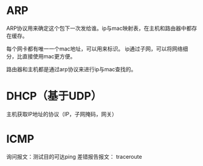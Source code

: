 # ARP
ARP协议用来确定这个包下一次发给谁。ip与mac映射表，在主机和路由器中都存在缓存。

每个网卡都有唯一一个mac地址，可以用来标识。
ip通过子网，可以将网络细分，比直接使用mac更方便。

路由器和主机都是通过arp协议来进行ip与mac查找的。


# DHCP（基于UDP）
主机获取IP地址的协议（IP，子网掩码，网关）

# ICMP
询问报文：测试目的可达ping
差错报告报文： traceroute